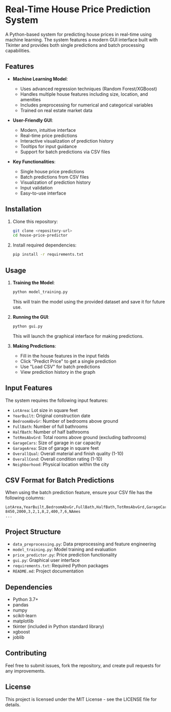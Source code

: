 # Real-Time House Price Prediction System

A Python-based system for predicting house prices in real-time using machine learning. The system features a modern GUI interface built with Tkinter and provides both single predictions and batch processing capabilities.

## Features

- **Machine Learning Model**:
  - Uses advanced regression techniques (Random Forest/XGBoost)
  - Handles multiple house features including size, location, and amenities
  - Includes preprocessing for numerical and categorical variables
  - Trained on real estate market data

- **User-Friendly GUI**:
  - Modern, intuitive interface
  - Real-time price predictions
  - Interactive visualization of prediction history
  - Tooltips for input guidance
  - Support for batch predictions via CSV files

- **Key Functionalities**:
  - Single house price predictions
  - Batch predictions from CSV files
  - Visualization of prediction history
  - Input validation
  - Easy-to-use interface

## Installation

1. Clone this repository:
   ```bash
   git clone <repository-url>
   cd house-price-predictor
   ```

2. Install required dependencies:
   ```bash
   pip install -r requirements.txt
   ```

## Usage

1. **Training the Model**:
   ```bash
   python model_training.py
   ```
   This will train the model using the provided dataset and save it for future use.

2. **Running the GUI**:
   ```bash
   python gui.py
   ```
   This will launch the graphical interface for making predictions.

3. **Making Predictions**:
   - Fill in the house features in the input fields
   - Click "Predict Price" to get a single prediction
   - Use "Load CSV" for batch predictions
   - View prediction history in the graph

## Input Features

The system requires the following input features:
- `LotArea`: Lot size in square feet
- `YearBuilt`: Original construction date
- `BedroomAbvGr`: Number of bedrooms above ground
- `FullBath`: Number of full bathrooms
- `HalfBath`: Number of half bathrooms
- `TotRmsAbvGrd`: Total rooms above ground (excluding bathrooms)
- `GarageCars`: Size of garage in car capacity
- `GarageArea`: Size of garage in square feet
- `OverallQual`: Overall material and finish quality (1-10)
- `OverallCond`: Overall condition rating (1-10)
- `Neighborhood`: Physical location within the city

## CSV Format for Batch Predictions

When using the batch prediction feature, ensure your CSV file has the following columns:
```
LotArea,YearBuilt,BedroomAbvGr,FullBath,HalfBath,TotRmsAbvGrd,GarageCars,GarageArea,OverallQual,OverallCond,Neighborhood
8450,2000,3,2,1,8,2,400,7,6,NAmes
...
```

## Project Structure

- `data_preprocessing.py`: Data preprocessing and feature engineering
- `model_training.py`: Model training and evaluation
- `price_predictor.py`: Price prediction functionality
- `gui.py`: Graphical user interface
- `requirements.txt`: Required Python packages
- `README.md`: Project documentation

## Dependencies

- Python 3.7+
- pandas
- numpy
- scikit-learn
- matplotlib
- tkinter (included in Python standard library)
- xgboost
- joblib

## Contributing

Feel free to submit issues, fork the repository, and create pull requests for any improvements.

## License

This project is licensed under the MIT License - see the LICENSE file for details. 